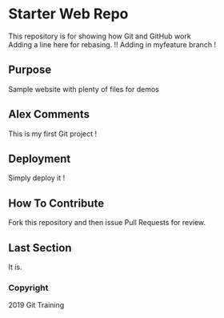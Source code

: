 # Starter Web Repo

This repository is for showing how Git and GitHub work  
Adding a line here for rebasing. !!
Adding in myfeature branch !

## Purpose

Sample website with plenty of files for demos

## Alex Comments

This is my first Git project !

## Deployment

Simply deploy it !

## How To Contribute

Fork this repository and then issue Pull Requests for review.

## Last Section

It is.


### Copyright

2019 Git Training